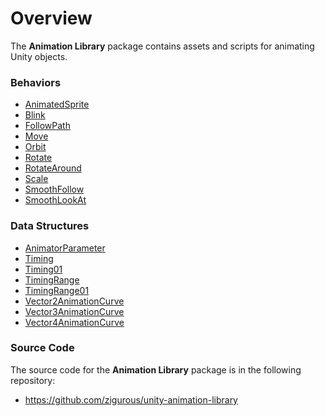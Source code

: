 # Overview

The **Animation Library** package contains assets and scripts for animating Unity objects.

### Behaviors

- [AnimatedSprite](xref:Zigurous.Animation.AnimatedSprite)
- [Blink](xref:Zigurous.Animation.Blink)
- [FollowPath](xref:Zigurous.Animation.FollowPath)
- [Move](xref:Zigurous.Animation.Move)
- [Orbit](xref:Zigurous.Animation.Orbit)
- [Rotate](xref:Zigurous.Animation.Rotate)
- [RotateAround](xref:Zigurous.Animation.RotateAround)
- [Scale](xref:Zigurous.Animation.Scale)
- [SmoothFollow](xref:Zigurous.Animation.SmoothFollow)
- [SmoothLookAt](xref:Zigurous.Animation.SmoothLookAt)

### Data Structures

- [AnimatorParameter](xref:Zigurous.Animation.AnimatorParameter)
- [Timing](xref:Zigurous.Animation.Timing)
- [Timing01](xref:Zigurous.Animation.Timing01)
- [TimingRange](xref:Zigurous.Animation.TimingRange)
- [TimingRange01](xref:Zigurous.Animation.TimingRange01)
- [Vector2AnimationCurve](xref:Zigurous.Animation.Vector2AnimationCurve)
- [Vector3AnimationCurve](xref:Zigurous.Animation.Vector3AnimationCurve)
- [Vector4AnimationCurve](xref:Zigurous.Animation.Vector4AnimationCurve)

### Source Code

The source code for the **Animation Library** package is in the following repository:

- https://github.com/zigurous/unity-animation-library
